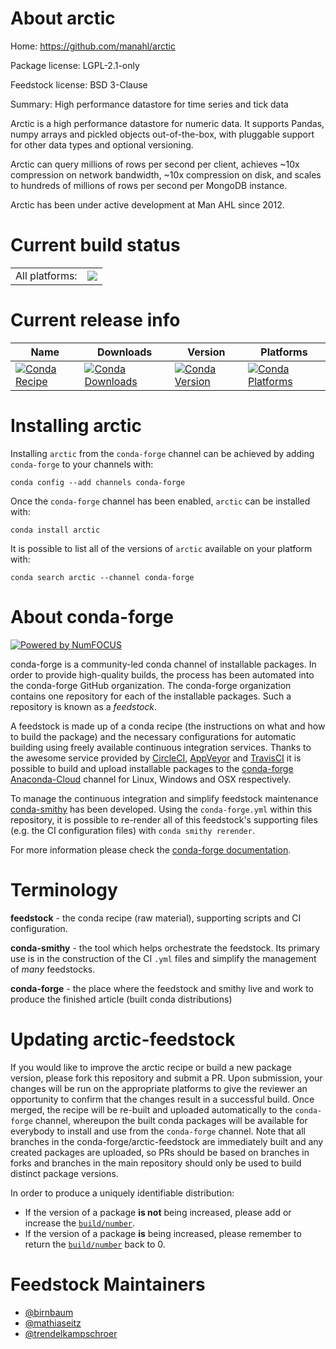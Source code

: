 About arctic
============

Home: https://github.com/manahl/arctic

Package license: LGPL-2.1-only

Feedstock license: BSD 3-Clause

Summary: High performance datastore for time series and tick data

Arctic is a high performance datastore for numeric data. It supports
Pandas, numpy arrays and pickled objects out-of-the-box, with pluggable
support for other data types and optional versioning.

Arctic can query millions of rows per second per client, achieves ~10x
compression on network bandwidth, ~10x compression on disk, and scales
to hundreds of millions of rows per second per MongoDB instance.

Arctic has been under active development at Man AHL since 2012.


Current build status
====================


<table><tr><td>All platforms:</td>
    <td>
      <a href="https://dev.azure.com/conda-forge/feedstock-builds/_build/latest?definitionId=6824&branchName=master">
        <img src="https://dev.azure.com/conda-forge/feedstock-builds/_apis/build/status/arctic-feedstock?branchName=master">
      </a>
    </td>
  </tr>
</table>

Current release info
====================

| Name | Downloads | Version | Platforms |
| --- | --- | --- | --- |
| [![Conda Recipe](https://img.shields.io/badge/recipe-arctic-green.svg)](https://anaconda.org/conda-forge/arctic) | [![Conda Downloads](https://img.shields.io/conda/dn/conda-forge/arctic.svg)](https://anaconda.org/conda-forge/arctic) | [![Conda Version](https://img.shields.io/conda/vn/conda-forge/arctic.svg)](https://anaconda.org/conda-forge/arctic) | [![Conda Platforms](https://img.shields.io/conda/pn/conda-forge/arctic.svg)](https://anaconda.org/conda-forge/arctic) |

Installing arctic
=================

Installing `arctic` from the `conda-forge` channel can be achieved by adding `conda-forge` to your channels with:

```
conda config --add channels conda-forge
```

Once the `conda-forge` channel has been enabled, `arctic` can be installed with:

```
conda install arctic
```

It is possible to list all of the versions of `arctic` available on your platform with:

```
conda search arctic --channel conda-forge
```


About conda-forge
=================

[![Powered by NumFOCUS](https://img.shields.io/badge/powered%20by-NumFOCUS-orange.svg?style=flat&colorA=E1523D&colorB=007D8A)](http://numfocus.org)

conda-forge is a community-led conda channel of installable packages.
In order to provide high-quality builds, the process has been automated into the
conda-forge GitHub organization. The conda-forge organization contains one repository
for each of the installable packages. Such a repository is known as a *feedstock*.

A feedstock is made up of a conda recipe (the instructions on what and how to build
the package) and the necessary configurations for automatic building using freely
available continuous integration services. Thanks to the awesome service provided by
[CircleCI](https://circleci.com/), [AppVeyor](https://www.appveyor.com/)
and [TravisCI](https://travis-ci.org/) it is possible to build and upload installable
packages to the [conda-forge](https://anaconda.org/conda-forge)
[Anaconda-Cloud](https://anaconda.org/) channel for Linux, Windows and OSX respectively.

To manage the continuous integration and simplify feedstock maintenance
[conda-smithy](https://github.com/conda-forge/conda-smithy) has been developed.
Using the ``conda-forge.yml`` within this repository, it is possible to re-render all of
this feedstock's supporting files (e.g. the CI configuration files) with ``conda smithy rerender``.

For more information please check the [conda-forge documentation](https://conda-forge.org/docs/).

Terminology
===========

**feedstock** - the conda recipe (raw material), supporting scripts and CI configuration.

**conda-smithy** - the tool which helps orchestrate the feedstock.
                   Its primary use is in the construction of the CI ``.yml`` files
                   and simplify the management of *many* feedstocks.

**conda-forge** - the place where the feedstock and smithy live and work to
                  produce the finished article (built conda distributions)


Updating arctic-feedstock
=========================

If you would like to improve the arctic recipe or build a new
package version, please fork this repository and submit a PR. Upon submission,
your changes will be run on the appropriate platforms to give the reviewer an
opportunity to confirm that the changes result in a successful build. Once
merged, the recipe will be re-built and uploaded automatically to the
`conda-forge` channel, whereupon the built conda packages will be available for
everybody to install and use from the `conda-forge` channel.
Note that all branches in the conda-forge/arctic-feedstock are
immediately built and any created packages are uploaded, so PRs should be based
on branches in forks and branches in the main repository should only be used to
build distinct package versions.

In order to produce a uniquely identifiable distribution:
 * If the version of a package **is not** being increased, please add or increase
   the [``build/number``](https://conda.io/docs/user-guide/tasks/build-packages/define-metadata.html#build-number-and-string).
 * If the version of a package **is** being increased, please remember to return
   the [``build/number``](https://conda.io/docs/user-guide/tasks/build-packages/define-metadata.html#build-number-and-string)
   back to 0.

Feedstock Maintainers
=====================

* [@birnbaum](https://github.com/birnbaum/)
* [@mathiaseitz](https://github.com/mathiaseitz/)
* [@trendelkampschroer](https://github.com/trendelkampschroer/)


